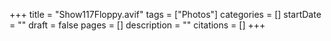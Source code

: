 +++
title = "Show117Floppy.avif"
tags = ["Photos"]
categories = []
startDate = ""
draft = false
pages = []
description = ""
citations = []
+++
